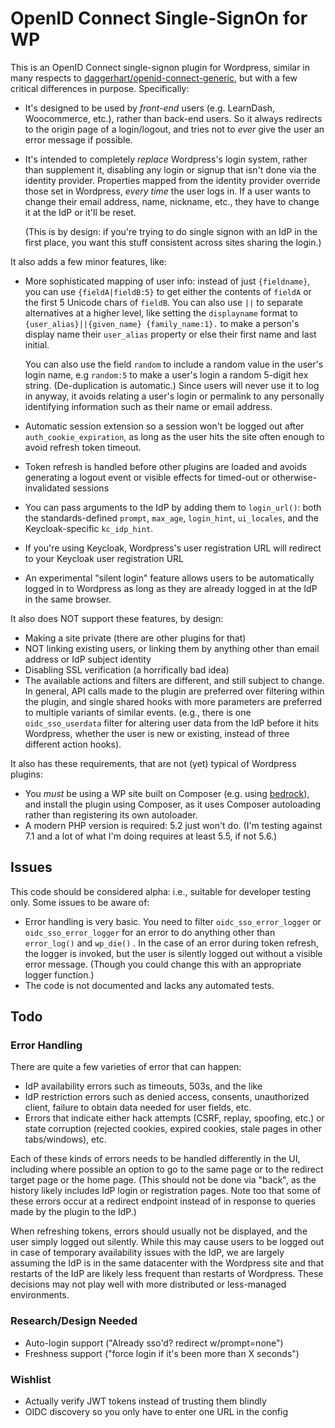 # OpenID Connect Single-SignOn for WP

This is an OpenID Connect single-signon plugin for Wordpress, similar in many respects to [daggerhart/openid-connect-generic](https://github.com/daggerhart/openid-connect-generic), but with a few critical differences in purpose.  Specifically:

* It's designed to be used by *front-end* users (e.g. LearnDash, Woocommerce, etc.), rather than back-end users.  So it always redirects to the origin page of a login/logout, and tries not to *ever* give the user an error message if possible.

* It's intended to completely *replace* Wordpress's login system, rather than supplement it, disabling any login or signup that isn't done via the identity provider.  Properties mapped from the identity provider override those set in Wordpress, *every time* the user logs in.  If a user wants to change their email address, name, nickname, etc., they have to change it at the IdP or it'll be reset.

  (This is by design: if you're trying to do single signon with an IdP in the first place, you want this stuff consistent across sites sharing the login.)

It also adds a few minor features, like:

* More sophisticated mapping of user info: instead of just `{fieldname}`, you can use `{fieldA|fieldB:5}` to get either the contents of `fieldA` or the first 5 Unicode chars of `fieldB`.  You can also use `||` to separate alternatives at a higher level, like setting the `displayname` format to `{user_alias}||{given_name} {family_name:1}.` to make a person's display name their `user_alias` property or else their first name and last initial.

  You can also use the field `random` to include a random value in the user's login name, e.g `random:5` to make a user's login a random 5-digit hex string.  (De-duplication is automatic.)  Since users will never use it to log in anyway, it avoids relating a user's login or permalink to any personally identifying information such as their name or email address.

* Automatic session extension so a session won't be logged out after `auth_cookie_expiration`, as long as the user hits the site often enough to avoid refresh token timeout.

* Token refresh is handled before other plugins are loaded and avoids generating a logout event or visible effects for timed-out or otherwise-invalidated sessions

* You can pass arguments to the IdP by adding them to `login_url()`: both the standards-defined `prompt`, `max_age`, `login_hint`, `ui_locales`, and the Keycloak-specific `kc_idp_hint`.

* If you're using Keycloak, Wordpress's user registration URL will redirect to your Keycloak user registration URL

* An experimental "silent login" feature allows users to be automatically logged in to Wordpress as long as they are already logged in at the IdP in the same browser.

It also does NOT support these features, by design:

* Making a site private (there are other plugins for that)
* NOT linking existing users, or linking them by anything other than email address or IdP subject identity
* Disabling SSL verification (a horrifically bad idea)
* The available actions and filters are different, and still subject to change.  In general, API calls made to the plugin are preferred over filtering within the plugin, and single shared hooks with more parameters are preferred to multiple variants of similar events.  (e.g., there is one `oidc_sso_userdata` filter for altering user data from the IdP before it hits Wordpress, whether the user is new or existing, instead of three different action hooks).

It also has these requirements, that are not (yet) typical of Wordpress plugins:

* You *must* be using a WP site built on Composer (e.g. using [bedrock](https://github.com/roots/bedrock/)), and install the plugin using Composer, as it uses Composer autoloading rather than registering its own autoloader.
* A modern PHP version is required: 5.2 just won't do.  (I'm testing against 7.1 and a lot of what I'm doing requires at least 5.5, if not 5.6.)

## Issues

This code should be considered alpha: i.e., suitable for developer testing only.  Some issues to be aware of:

* Error handling is very basic.  You need to filter `oidc_sso_error_logger` or `oidc_sso_error_logger` for an error to do anything other than  `error_log()` and `wp_die()` .  In the case of an error during token refresh, the logger is invoked, but the user is silently logged out without a visible error message.  (Though you could change this with an appropriate logger function.)
* The code is not documented and lacks any automated tests.

## Todo

### Error Handling

There are quite a few varieties of error that can happen:

* IdP availability errors such as timeouts, 503s, and the like
* IdP restriction errors such as denied access, consents, unauthorized client, failure to obtain data needed for user fields, etc.
* Errors that indicate either hack attempts (CSRF, replay, spoofing, etc.) or state corruption (rejected cookies, expired cookies, stale pages in other tabs/windows), etc.

Each of these kinds of errors needs to be handled differently in the UI, including where possible an option to go to the same page or to the redirect target page or the home page.  (This should not be done via "back", as the history likely includes IdP login or registration pages.  Note too that some of these errors occur at a redirect endpoint instead of in response to queries made by the plugin to the IdP.)

When refreshing tokens, errors should usually not be displayed, and the user simply logged out silently.  While this may cause users to be logged out in case of temporary availability issues with the IdP, we are largely assuming the IdP is in the same datacenter with the Wordpress site and that restarts of the IdP are likely less frequent than restarts of Wordpress.  These decisions may not play well with more distributed or less-managed environments.

### Research/Design Needed

* Auto-login support ("Already sso'd?  redirect w/prompt=none")
* Freshness support ("force login if it's been more than X seconds")

### Wishlist

* Actually verify JWT tokens instead of trusting them blindly
* OIDC discovery so you only have to enter one URL in the config

